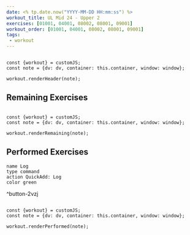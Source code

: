 ```yaml
---
date: <% tp.date.now("YYYY-MM-DD HH:mm:ss") %>
workout_title: UL Mid 24 - Upper 2
exercises: [01001, 04001, 08002, 08001, 09001]
workout_order: [01001, 04001, 08002, 08001, 09001]
tags:
 - workout
---
```


```dataviewjs

const {workout} = customJS;
const note = {dv: dv, container: this.container, window: window};

workout.renderHeader(note);

```

## Remaining Exercises
```dataviewjs

const {workout} = customJS;
const note = {dv: dv, container: this.container, window: window};

workout.renderRemaining(note);

```

## Performed Exercises
```button
name Log
type command
action QuickAdd: Log
color green
```
^button-2vzj
```dataviewjs

const {workout} = customJS;
const note = {dv: dv, container: this.container, window: window};

workout.renderPerformed(note);

```